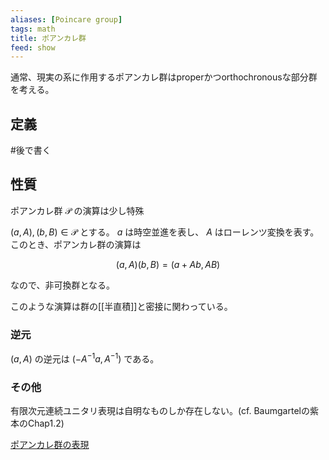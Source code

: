```yaml
---
aliases: [Poincare group]
tags: math
title: ポアンカレ群
feed: show
---
```


通常、現実の系に作用するポアンカレ群はproperかつorthochronousな部分群を考える。

## 定義
#後で書く

## 性質


ポアンカレ群 $\mathcal{P}$ の演算は少し特殊

$(a,A),(b,B)\in\mathcal{P}$ とする。 $a$ は時空並進を表し、 $A$ はローレンツ変換を表す。このとき、ポアンカレ群の演算は

$$(a,A)(b,B)=(a+Ab,AB)$$

なので、非可換群となる。

このような演算は群の[[半直積]]と密接に関わっている。

### 逆元
$(a,A)$ の逆元は $(-A^{-1}a,A^{-1})$ である。


### その他
有限次元連続ユニタリ表現は自明なものしか存在しない。(cf. Baumgartelの紫本のChap1.2)



[ポアンカレ群の表現](notes/ポアンカレ群の表現.md)